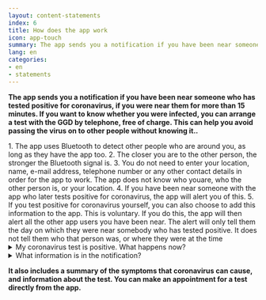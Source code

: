 ```yaml
---
layout: content-statements
index: 6
title: How does the app work
icon: app-touch
summary: The app sends you a notification if you have been near someone who has tested positive for coronavirus, if you were near them for a longer period
lang: en
categories:
- en
- statements
---
```


**The app sends you a notification if you have been near someone who has tested positive for coronavirus, if you were near them for more than 15 minutes. If you want to know whether you were infected, you can arrange a test with the GGD by telephone, free of charge. This can help you avoid passing the virus on to other people without knowing it..** 

<div class="md-timeline" markdown="1">
1. The app uses Bluetooth to detect other people who are around you, as long as they have the app too.
2. The closer you are to the other person, the stronger the Bluetooth signal is.
3. You do not need to enter your location, name, e-mail address, telephone number or any other contact details in order for the app to work. The app does not know who youare, who the other person is, or your location.
4. If you have been near someone with the app who later tests positive for coronavirus, the app will alert you of this.
5. If you test positive for coronavirus yourself, you can also choose to add this information to the app. This is voluntary. If you do this, the app will then alert all the other app users you have been near. The alert will only tell them the day on which they were near somebody who has tested positive. It does not tell them who that person was, or where they were at the time
</div>

<details>
   <summary>My coronavirus test is positive. What happens now?</summary>
   <div markdown="1">

If you have tested positive for coronavirus in one of the trial regions, you can add this information to the app,together with the GGD. . If an employee of the GGD calls you with the test result, they will ask you if want to warn other people via the app. If you choose this 
option the receiver can’t see who you are or on which location you were near each other.You can decide whether these notifications are sent. This is not compulsory, and it is not automatic.

- GGD Drenthe
- GGD Gelderland-Zuid
- GGD IJsselland
- GGD Noord- en Oost-Gelderland
- GGD Twente
</div>
</details>

<details>
<summary>What information is in the notification?</summary>
<div markdown="1">

The notification will say how many days ago you were around somebody who has tested positive for coronavirus. The notification does not say who that person was, and it does not say where or exactly when you were near them.

**The notification also includes advice on what to do next**

-   	If you have no symptoms: arrange a coronavirus test and stay at home until you get the result
-   	If you have mild symptoms of coronavirus: arrange a coronavirus test and stay at home until you get the resul
-   	If you have serious symptoms, or you are in a higher-risk group: call your doctor. 

</div>
</details>

**It also includes a summary of the symptoms that coronavirus can cause, and information about the test. You can make an appointment for a test directly from the app.**

